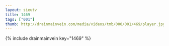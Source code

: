```yaml
--- 
layout: sieutv
title: 1469
tags: ["001"]
thumb: http://drainmainvein.com/media/videos/tmb/000/001/469/player.jpg
---
```

{% include drainmainvein key="1469" %} 
